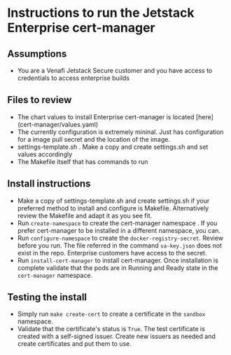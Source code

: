 # Instructions to run the Jetstack Enterprise cert-manager

## Assumptions
- You are a Venafi Jetstack Secure customer and you have access to credentials to access enterprise builds

## Files to review

- The chart values to install Enterprise cert-manager is located [here] (cert-manager/values.yaml)
- The currently configuration is extremely mininal. Just has configuration for a image pull secret and the location of the image.
- settings-template.sh . Make a copy and create settings.sh and set values accordingly 
- The Makefile itself that has commands to run

## Install instructions

- Make a copy of settings-template.sh and create settings.sh if your preferred method to install and configure is Makefile. Alternatively review the Makefile and adapt it as you see fit.
- Run `create-namespace` to create the cert-manager namespace . If you prefer cert-manager to be installed in a different namespace, you can.
- Run `configure-namespace` to create the `docker-registry-secret`. Review before you run. The file referred in the command `sa-key.json` does not exist in the repo. Enterprise customers have access to the secret. 
- Run `install-cert-manager` to install cert-manager. Once installation is complete validate that the pods are in Running and Ready state in the `cert-manager` namespace. 

## Testing the install
- Simply run `make create-cert` to create a certificate in the `sandbox` namespace. 
- Validate that the certificate's status is `True`. The test certificate is created with a self-signed issuer. Create new issuers as needed and create certificates and put them to use. 

